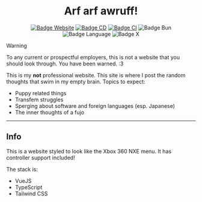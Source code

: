 <div align = center>

# Arf arf awruff!

[![Badge Website]][Live Site]
[![Badge CD]][CD]
[![Badge CI]][CI]
![Badge Bun]
![Badge Language]
![Badge X]

</div>

> [!WARNING]
> To any current or prospectful employers, this is not a website that you should look through.
> You have been warned. :3

This is my **not** professional website. This site is where I post the random thoughts that swim in my empty brain. Topics to expect:

- Puppy related things
- Transfem struggles
- Sperging about software and foreign languages (esp. Japanese)
- The inner thoughts of a fujo

---

## Info

This is a website styled to look like the Xbox 360 NXE menu. It has controller support included!

The stack is:

- VueJS
- TypeScript
- Tailwind CSS

<!--------------------------------------------------------------------------------------------------------------------->

[CD]: https://github.com/dotunwrap/fujo.gay/actions/workflows/cd.yml
[CI]: https://github.com/dotunwrap/fujo.gay/actions/workflows/ci.yml
[Info]: #info
[Live Site]: https://fujo.gay

<!--------------------------------------------------{ Badges }--------------------------------------------------------->

[Badge Website]: https://img.shields.io/website?url=https%3A%2F%2Ffujo.gay
[Badge CD]: https://github.com/dotunwrap/fujo.gay/actions/workflows/cd.yml/badge.svg
[Badge CI]: https://github.com/dotunwrap/fujo.gay/actions/workflows/ci.yml/badge.svg
[Badge Language]: https://img.shields.io/github/languages/top/dotunwrap/fujo.gay
[Badge X]: https://img.shields.io/twitter/follow/dotunwrap
[Badge Bun]: https://img.shields.io/badge/Built_with-Bun-fbf0df?logo=bun&labelColor=212121
